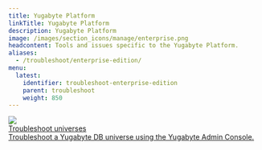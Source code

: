 ```yaml
---
title: Yugabyte Platform
linkTitle: Yugabyte Platform
description: Yugabyte Platform
image: /images/section_icons/manage/enterprise.png
headcontent: Tools and issues specific to the Yugabyte Platform.
aliases:
  - /troubleshoot/enterprise-edition/
menu:
  latest:
    identifier: troubleshoot-enterprise-edition
    parent: troubleshoot
    weight: 850
---
```

<div class="row">
  <div class="col-12 col-md-6 col-lg-12 col-xl-6">
    <a class="section-link icon-offset" href="universes">
      <div class="head">
        <img class="icon" src="/images/section_icons/troubleshoot/troubleshoot.png" aria-hidden="true" />
        <div class="title">Troubleshoot universes</div>
      </div>
      <div class="body">
        Troubleshoot a Yugabyte DB universe using the Yugabyte Admin Console.
      </div>
    </a>
  </div>
</div>
